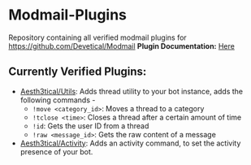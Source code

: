 # Modmail-Plugins
Repository containing all verified modmail plugins for https://github.com/Devetical/Modmail
**Plugin Documentation:** [Here](https://github.com/Devetical/Modmail/blob/main/docs/plugins.md)

## Currently Verified Plugins:
- [Aesth3tical/Utils](./utils): Adds thread utility to your bot instance, adds the following commands -
    - ``!move <category_id>``: Moves a thread to a category
    - ``!tclose <time>``: Closes a thread after a certain amount of time
    - ``!id``: Gets the user ID from a thread
    - ``!raw <message_id>``: Gets the raw content of a message
- [Aesth3tical/Activity](./activity): Adds an activity command, to set the activity presence of your bot.
